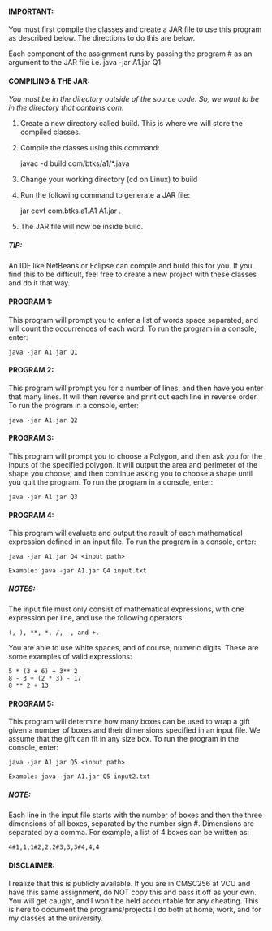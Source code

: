 <h4>IMPORTANT:</h4>
	
You must first compile the classes and create a JAR file to use this program as described below.
The directions to do this are below.

Each component of the assignment runs by passing the program # as an argument to the JAR file i.e.
java -jar A1.jar Q1

<h4>COMPILING & THE JAR:</h4>

*You must be in the directory outside of the source code. So, we want to be in the directory that
contains com.*

1. Create a new directory called build. This is where we will store the compiled classes.

2. Compile the classes using this command:

	javac -d build com/btks/a1/*.java

3. Change your working directory (cd on Linux) to build

4. Run the following command to generate a JAR file:

	jar cevf com.btks.a1.A1 A1.jar .

5. The JAR file will now be inside build.

<h5>TIP:</h5>

An IDE like NetBeans or Eclipse can compile and build this for you. If you find
this to be difficult, feel free to create a new project with these classes and do
it that way.

<h4>PROGRAM 1:</h4>

This program will prompt you to enter a list of words space separated, and will count the
occurrences of each word. To run the program in a console, enter:

	java -jar A1.jar Q1

<h4>PROGRAM 2:</h4>

This program will prompt you for a number of lines, and then have you enter that many lines. It
will then reverse and print out each line in reverse order. To run the program in a console, enter:

	java -jar A1.jar Q2

<h4>PROGRAM 3:</h4>

This program will prompt you to choose a Polygon, and then ask you for the inputs of the specified
polygon. It will output the area and perimeter of the shape you choose, and then continue asking you
to choose a shape until you quit the program. To run the program in a console, enter:

	java -jar A1.jar Q3

<h4>PROGRAM 4:</h4>

This program will evaluate and output the result of each mathematical expression defined in an
input file. To run the program in a console, enter:

	java -jar A1.jar Q4 <input path>

	Example: java -jar A1.jar Q4 input.txt


<h5>NOTES:</h5>

The input file must only consist of mathematical expressions, with one expression per line, and
use the following operators:

	(, ), **, *, /, -, and +.

You are able to use white spaces, and of course, numeric digits. These are some examples of valid
expressions:

	5 * (3 + 6) + 3** 2
	8 - 3 + (2 * 3) - 17
	8 ** 2 + 13

<h4>PROGRAM 5:</h4>

This program will determine how many boxes can be used to wrap a gift given a number of boxes and
their dimensions specified in an input file. We assume that the gift can fit in any size box. To
run the program in the console, enter:

	java -jar A1.jar Q5 <input path>

	Example: java -jar A1.jar Q5 input2.txt

<h5>NOTE:</h5>

Each line in the input file starts with the number of boxes and then the three dimensions of all
boxes, separated by the number sign #. Dimensions are separated by a comma. For example, a list of
4 boxes can be written as:

	4#1,1,1#2,2,2#3,3,3#4,4,4

<h4>DISCLAIMER:</h4>

I realize that this is publicly available. If you are in CMSC256 at VCU and have this same
assignment, do NOT copy this and pass it off as your own. You will get caught, and I won't be held
accountable for any cheating. This is here to document the programs/projects I do both at home,
work, and for my classes at the university.
